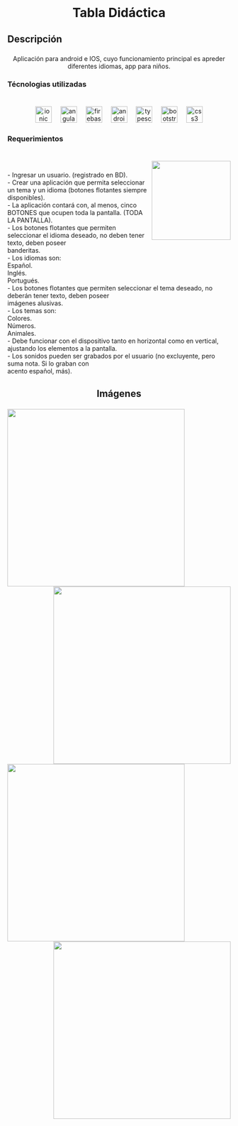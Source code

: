 <br clear="both">

<h1 align="center">Tabla Didáctica</h1>

###

<h2 align="left">Descripción</h2>

###

<p align="center">Aplicación para android e IOS, cuyo funcionamiento principal es apreder diferentes idiomas, app para niños.</p>

###

<h3 align="left">Técnologias utilizadas</h3>

###

<br clear="both">

<div align="center">
  <img src="https://cdn.jsdelivr.net/gh/devicons/devicon/icons/ionic/ionic-original.svg" height="37" alt="ionic logo"  />
  <img width="12" />
  <img src="https://cdn.jsdelivr.net/gh/devicons/devicon/icons/angularjs/angularjs-original.svg" height="37" alt="angularjs logo"  />
  <img width="12" />
  <img src="https://cdn.jsdelivr.net/gh/devicons/devicon/icons/firebase/firebase-plain.svg" height="37" alt="firebase logo"  />
  <img width="12" />
  <img src="https://cdn.jsdelivr.net/gh/devicons/devicon/icons/androidstudio/androidstudio-original.svg" height="37" alt="androidstudio logo"  />
  <img width="12" />
  <img src="https://cdn.jsdelivr.net/gh/devicons/devicon/icons/typescript/typescript-original.svg" height="37" alt="typescript logo"  />
  <img width="12" />
  <img src="https://cdn.jsdelivr.net/gh/devicons/devicon/icons/bootstrap/bootstrap-original.svg" height="37" alt="bootstrap logo"  />
  <img width="12" />
  <img src="https://cdn.jsdelivr.net/gh/devicons/devicon/icons/css3/css3-original.svg" height="37" alt="css3 logo"  />
</div>

###

<h3 align="left">Requerimientos</h3>

###

<br clear="both">

<img align="right" height="178" src="https://github.com/sergiocardozo/Relevamiento-Visual/assets/52476421/68b0eef6-b143-4eed-afac-2357d96bd94d"  />

###

<p align="left">- Ingresar un usuario. (registrado en BD).<br>- Crear una aplicación que permita seleccionar un tema y un idioma (botones flotantes siempre disponibles).<br>- La aplicación contará con, al menos, cinco BOTONES que ocupen toda la pantalla. (TODA LA PANTALLA).<br>- Los botones flotantes que permiten seleccionar el idioma deseado, no deben tener texto, deben poseer<br>banderitas.<br>- Los idiomas son:<br>Español.<br>Inglés.<br>Portugués.<br>- Los botones flotantes que permiten seleccionar el tema deseado, no deberán tener texto, deben poseer<br>imágenes alusivas.<br>- Los temas son:<br>Colores.<br>Números.<br>Animales.<br>- Debe funcionar con el dispositivo tanto en horizontal como en vertical, ajustando los elementos a la pantalla.<br>- Los sonidos pueden ser grabados por el usuario (no excluyente, pero suma nota. Si lo graban con<br>acento español, más).</p>

###

<h2 align="center">Imágenes</h2>

###

<img align="left" height="400" src="https://github.com/sergiocardozo/TablaDidacticaPPS/assets/52476421/6844c88d-badf-4283-b930-8b2bcf9c4a20"  />

###

<img align="right" height="400" src="https://github.com/sergiocardozo/TablaDidacticaPPS/assets/52476421/d86c5033-b668-4ac2-9ea5-c8636ed337b7"  />

###

<img align="left" height="400" src="https://github.com/sergiocardozo/TablaDidacticaPPS/assets/52476421/7c847a56-5cab-4ecf-b0ae-235470301a7a"  />

###

<img align="right" height="400" src="https://github.com/sergiocardozo/TablaDidacticaPPS/assets/52476421/87692c2d-a61a-49e8-8839-cd1cae734aa9"  />

###
